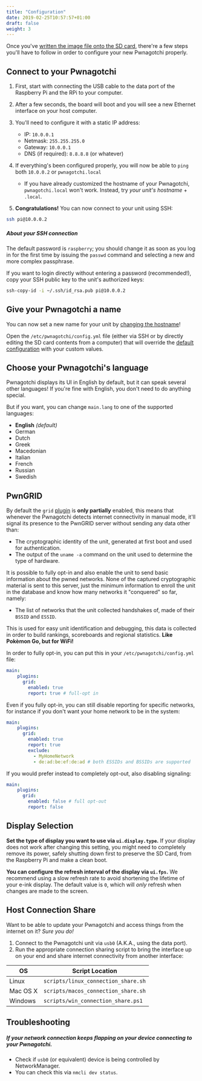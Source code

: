 ```yaml
---
title: "Configuration"
date: 2019-02-25T10:57:57+01:00
draft: false
weight: 3
---
```


Once you've [written the image file onto the SD card](https://github.com/evilsocket/pwnagotchi/blob/master/docs/install.md#flashing-an-image), there're a few steps you'll have to follow in order to configure your new Pwnagotchi properly.

## Connect to your Pwnagotchi

1. First, start with connecting the USB cable to the data port of the Raspberry Pi and the RPi to your computer. 
2. After a few seconds, the board will boot and you will see a new Ethernet interface on your host computer.
3. You'll need to configure it with a static IP address:
     - IP: `10.0.0.1`
     - Netmask: `255.255.255.0`
     - Gateway: `10.0.0.1`
     - DNS (if required): `8.8.8.8` (or whatever)

4. If everything's been configured properly, you will now be able to `ping` both `10.0.0.2` or `pwnagotchi.local`
     * If you have already customized the hostname of your Pwnagotchi, `pwnagotchi.local` won't work. Instead, try *your unit's hostname* + `.local`.

5. **Congratulations!** You can now connect to your unit using SSH:

```bash
ssh pi@10.0.0.2
```
##### About your SSH connection
The default password is `raspberry`; you should change it as soon as you log in for the first time by issuing the `passwd` command and selecting a new and more complex passphrase.

If you want to login directly without entering a password (recommended!), copy your SSH public key to the unit's authorized keys:

```bash
ssh-copy-id -i ~/.ssh/id_rsa.pub pi@10.0.0.2
```

## Give your Pwnagotchi a name

You can now set a new name for your unit by [changing the hostname](https://geek-university.com/raspberry-pi/change-raspberry-pis-hostname/)!

Open the `/etc/pwnagotchi/config.yml` file (either via SSH or by directly editing the SD card contents from a computer) that will override the [default configuration](https://github.com/evilsocket/pwnagotchi/blob/master/pwnagotchi/defaults.yml) with your custom values.

## Choose your Pwnagotchi's language

Pwnagotchi displays its UI in English by default, but it can speak several other languages! If you're fine with English, you don't need to do anything special.

But if you want, you can change `main.lang` to one of the supported languages:

- **English** *(default)*
- German
- Dutch
- Greek
- Macedonian
- Italian
- French
- Russian
- Swedish

## PwnGRID

By default the `grid` [plugin](https://github.com/evilsocket/pwnagotchi/blob/master/docs/plugins.md) is **only partially** enabled, this means that whenever the Pwnagotchi detects internet connectivity in manual mode, it'll signal its 
presence to the PwnGRID server without sending any data other than: 

- The cryptographic identity of the unit, generated at first boot and used for authentication.
- The output of the `uname -a` command on the unit used to determine the type of hardware.

It is possible to fully opt-in and also enable the unit to send basic information about the pwned networks. None of the captured cryptographic material is sent to this server, 
just the minimum information to enroll the unit in the database and know how many networks it "conquered" so far, namely:

- The list of networks that the unit collected handshakes of, made of their `BSSID` and `ESSID`.

This is used for easy unit identification and debugging, this data is collected in order to build rankings, scoreboards and regional statistics. **Like Pokèmon Go, but for WiFi!**

In order to fully opt-in, you can put this in your `/etc/pwnagotchi/config.yml` file:

```yaml
main:
    plugins:
      grid:
        enabled: true
        report: true # full-opt in
```

Even if you fully opt-in, you can still disable reporting for specific networks, for instance if you don't want your home network to be in the system:

```yaml
main:
    plugins:
      grid:
        enabled: true
        report: true
        exclude:
          - MyHomeNetwork
          - de:ad:be:ef:de:ad # both ESSIDs and BSSIDs are supported
```

If you would prefer instead to completely opt-out, also disabling signaling:

```yaml
main:
    plugins:
      grid:
        enabled: false # full opt-out
        report: false
```

## Display Selection

**Set the type of display you want to use via `ui.display.type`.**
If your display does not work after changing this setting, you might need to completely remove its power, safely shutting down first to preserve the SD Card, from the Raspberry Pi and make a clean boot.

**You can configure the refresh interval of the display via `ui.fps`.** We recommend using a slow refresh rate to avoid shortening the lifetime of your e-ink display. The default value is `0`, which will *only* refresh when changes are made to the screen.

## Host Connection Share

Want to be able to update your Pwnagotchi and access things from the internet on it? *Sure you do!*

1. Connect to the Pwnagotchi unit via `usb0` (A.K.A., using the data port).
2. Run the appropriate connection sharing script to bring the interface up on your end and share internet connectivity from another interface:

OS | Script Location
------|---------------------------
Linux | `scripts/linux_connection_share.sh`
Mac OS X | `scripts/macos_connection_share.sh`
Windows | `scripts/win_connection_share.ps1`

## Troubleshooting

##### If your network connection keeps flapping on your device connecting to your Pwnagotchi.
* Check if `usb0` (or equivalent) device is being controlled by NetworkManager. 
* You can check this via `nmcli dev status`.
